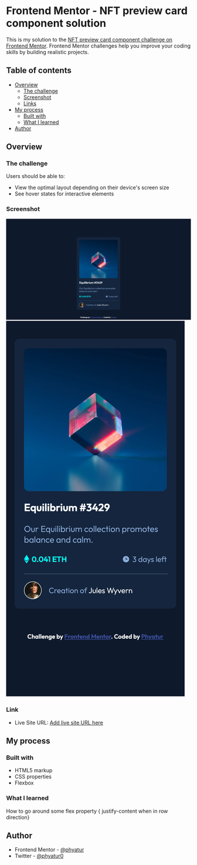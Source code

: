 # Frontend Mentor - NFT preview card component solution

This is my solution to the [NFT preview card component challenge on Frontend Mentor](https://www.frontendmentor.io/challenges/nft-preview-card-component-SbdUL_w0U). Frontend Mentor challenges help you improve your coding skills by building realistic projects. 

## Table of contents

- [Overview](#overview)
  - [The challenge](#the-challenge)
  - [Screenshot](#screenshot)
  - [Links](#links)
- [My process](#my-process)
  - [Built with](#built-with)
  - [What I learned](#what-i-learned)
- [Author](#author)


## Overview

### The challenge

Users should be able to:

- View the optimal layout depending on their device's screen size
- See hover states for interactive elements

### Screenshot

![](./screenshots/Desktop.png)
![](./screenshots/Mobile.png)


### Link

- Live Site URL: [Add live site URL here](https://your-live-site-url.com)

## My process

### Built with

- HTML5 markup
- CSS properties
- Flexbox


### What I learned

How to go around some flex property { justify-content when in row direction} 


## Author

- Frontend Mentor - [@phyatur](https://www.frontendmentor.io/profile/phyatur)
- Twitter - [@phyatur0](https://www.twitter.com/phyatur0)

